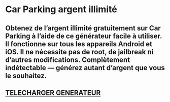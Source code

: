 # Car Parking argent illimité
## Obtenez de l’argent illimité gratuitement sur Car Parking à l’aide de ce générateur facile à utiliser. Il fonctionne sur tous les appareils Android et iOS. Il ne nécessite pas de root, de jailbreak ni d’autres modifications. Complètement indétectable — générez autant d’argent que vous le souhaitez.

## [TELECHARGER GENERATEUR](https://cosmicfiles.info/cl/i/7d2evg)



